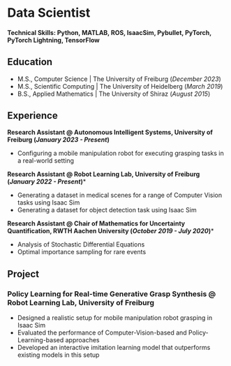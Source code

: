 # Data Scientist

#### Technical Skills: Python, MATLAB, ROS, IsaacSim, Pybullet, PyTorch, PyTorch Lightning, TensorFlow

## Education
- M.S., Computer Science | The University of Freiburg (_December 2023_)								       		
- M.S., Scientific Computing	| The University of Heidelberg (_March 2019_)	 			        		
- B.S., Applied Mathematics | The University of Shiraz (_August 2015_)

## Experience
**Research Assistant @ Autonomous Intelligent Systems, University of Freiburg (_January 2023 - Present_)**
- Configuring a mobile manipulation robot for executing grasping tasks in a real-world setting

**Research Assistant @ Robot Learning Lab, University of Freiburg (_January 2022 - Present_)***
- Generating a dataset in medical scenes for a range of Computer Vision tasks using Isaac Sim
- Generating a dataset for object detection task using Isaac Sim

**Research Assistant @ Chair of Mathematics for Uncertainty Quantification, RWTH Aachen University (_October 2019 - July 2020_)***
- Analysis of Stochastic Differential Equations
- Optimal importance sampling for rare events

## Project
### Policy Learning for Real-time Generative Grasp Synthesis @ Robot Learning Lab, University of Freiburg
- Designed a realistic setup for mobile manipulation robot grasping in Isaac Sim
- Evaluated the performance of Computer-Vision-based and Policy-Learning-based approaches 
- Developed an interactive imitation learning model that outperforms existing models in this setup


